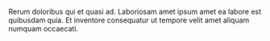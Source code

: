 Rerum doloribus qui et quasi ad. Laboriosam amet ipsum amet ea labore est quibusdam quia. Et inventore consequatur ut tempore velit amet aliquam numquam occaecati.